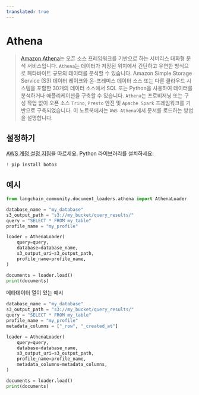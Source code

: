 ```yaml
---
translated: true
---
```


# Athena

>[Amazon Athena](https://aws.amazon.com/athena/)는 오픈 소스 프레임워크를 기반으로 하는 서버리스 대화형 분석 서비스입니다. `Athena`는 데이터가 저장된 위치에서 간단하고 유연한 방식으로 페타바이트 규모의 데이터를 분석할 수 있습니다. Amazon Simple Storage Service (S3) 데이터 레이크와 온-프레미스 데이터 소스 또는 다른 클라우드 시스템을 포함한 30개의 데이터 소스에서 SQL 또는 Python을 사용하여 데이터를 분석하거나 애플리케이션을 구축할 수 있습니다. `Athena`는 프로비저닝 또는 구성 작업 없이 오픈 소스 `Trino`, `Presto` 엔진 및 `Apache Spark` 프레임워크를 기반으로 구축되었습니다.
이 노트북에서는 `AWS Athena`에서 문서를 로드하는 방법을 설명합니다.

## 설정하기

[AWS 계정 설정 지침](https://docs.aws.amazon.com/athena/latest/ug/setting-up.html)을 따르세요.
Python 라이브러리를 설치하세요:

```python
! pip install boto3
```

## 예시

```python
from langchain_community.document_loaders.athena import AthenaLoader
```

```python
database_name = "my_database"
s3_output_path = "s3://my_bucket/query_results/"
query = "SELECT * FROM my_table"
profile_name = "my_profile"

loader = AthenaLoader(
    query=query,
    database=database_name,
    s3_output_uri=s3_output_path,
    profile_name=profile_name,
)

documents = loader.load()
print(documents)
```

메타데이터 열이 있는 예시

```python
database_name = "my_database"
s3_output_path = "s3://my_bucket/query_results/"
query = "SELECT * FROM my_table"
profile_name = "my_profile"
metadata_columns = ["_row", "_created_at"]

loader = AthenaLoader(
    query=query,
    database=database_name,
    s3_output_uri=s3_output_path,
    profile_name=profile_name,
    metadata_columns=metadata_columns,
)

documents = loader.load()
print(documents)
```


